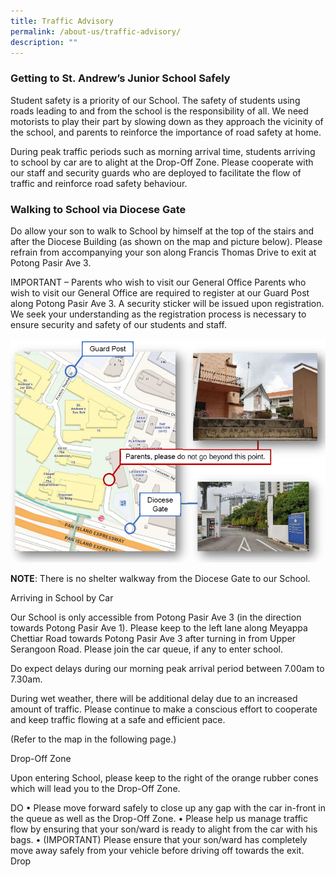 ```yaml
---
title: Traffic Advisory
permalink: /about-us/traffic-advisory/
description: ""
---
```

### Getting to St. Andrew’s Junior School Safely
 


Student safety is a priority of our School. The safety of students using roads leading to and from the school is the responsibility of all. We need motorists to play their part by slowing down as they approach the vicinity of the school, and parents to reinforce the importance of road safety at home.

During peak traffic periods such as morning arrival time, students arriving to school by car are to alight at the Drop-Off Zone. Please cooperate with our staff and security guards who are deployed to facilitate the flow of traffic and reinforce road safety behaviour.

### Walking to School via Diocese Gate

Do allow your son to walk to School by himself at the top of the stairs and after the Diocese Building (as shown on the map and picture below). Please refrain from accompanying your son along Francis Thomas Drive to exit at Potong Pasir Ave 3.

IMPORTANT – Parents who wish to visit our General Office
Parents who wish to visit our General Office are required to register at our Guard Post along Potong Pasir Ave 3. A security sticker will be issued upon registration. We seek your understanding as the registration process is necessary to ensure security and safety of our students and staff.




![](/images/Traffic%20advisory/traffic%201.PNG)


**NOTE**: There is no shelter walkway from the Diocese Gate to our School.


Arriving in School by Car

Our School is only accessible from Potong Pasir Ave 3 (in the direction towards Potong Pasir Ave 1). Please keep to the left lane along Meyappa Chettiar Road towards Potong Pasir Ave 3 after turning in from Upper Serangoon Road. Please join the car queue, if any to enter school.

Do expect delays during our morning peak arrival period between 7.00am to 7.30am.

During wet weather, there will be additional delay due to an increased amount of traffic. Please continue to make a conscious effort to cooperate and keep traffic flowing at a safe and efficient pace.

(Refer to the map in the following page.)

Drop-Off Zone

Upon entering School, please keep to the right of the orange rubber cones which will lead you to the Drop-Off Zone.





DO
• Please move forward safely to close up any gap with the car in-front in the queue as well as the Drop-Off Zone.
• Please help us manage traffic flow by ensuring that your son/ward is ready to alight from the car with his bags.
• (IMPORTANT) Please ensure that your son/ward has completely move away safely from your vehicle before driving off towards the exit.
Drop